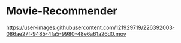# Movie-Recommender



https://user-images.githubusercontent.com/121929719/226392003-086ae27f-9485-4fa5-9980-48e6a61a26d0.mov

